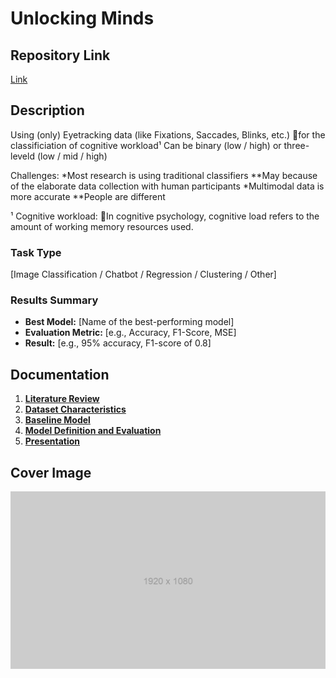 # Unlocking Minds

## Repository Link

[Link](https://github.com/HBendig-HSFL/unlocking-minds/)

## Description

Using (only) Eyetracking data (like Fixations, Saccades, Blinks, etc.) for the classificiation of cognitive workload¹ 
Can be binary (low / high) or three-leveld (low / mid / high)

Challenges:
*Most research is using traditional classifiers 
**May because of the elaborate data collection with human participants 
*Multimodal data is more accurate 
**People are different

¹ Cognitive workload: In cognitive psychology, cognitive load refers to the amount of working memory resources used.


### Task Type

[Image Classification / Chatbot / Regression / Clustering / Other]

### Results Summary

- **Best Model:** [Name of the best-performing model]
- **Evaluation Metric:** [e.g., Accuracy, F1-Score, MSE]
- **Result:** [e.g., 95% accuracy, F1-score of 0.8]

## Documentation

1. **[Literature Review](0_LiteratureReview/README.md)**
2. **[Dataset Characteristics](1_DatasetCharacteristics/exploratory_data_analysis.ipynb)**
3. **[Baseline Model](2_BaselineModel/baseline_model.ipynb)**
4. **[Model Definition and Evaluation](3_Model/model_definition_evaluation)**
5. **[Presentation](4_Presentation/README.md)**

## Cover Image

![Project Cover Image](CoverImage/cover_image.png)

